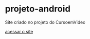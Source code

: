 # projeto-android
Site criado no projeto do CursoemVideo

<a href="https://dxv111.github.io/projeto-android">acessar o site</a>

